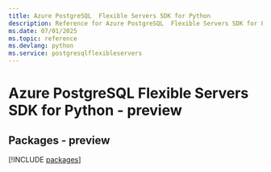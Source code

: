 ```yaml
---
title: Azure PostgreSQL  Flexible Servers SDK for Python
description: Reference for Azure PostgreSQL  Flexible Servers SDK for Python
ms.date: 07/01/2025
ms.topic: reference
ms.devlang: python
ms.service: postgresqlflexibleservers
---
```

# Azure PostgreSQL  Flexible Servers SDK for Python - preview
## Packages - preview
[!INCLUDE [packages](postgresql--flexible-servers-index.md)]
